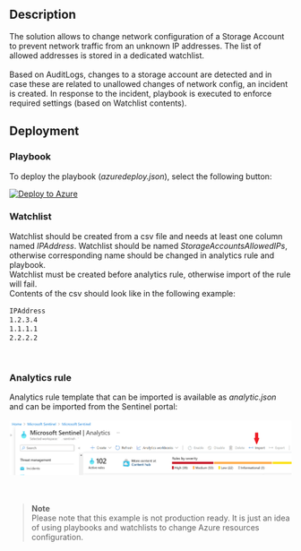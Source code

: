 ## Description

The solution allows to change network configuration of a Storage Account to prevent network traffic from an unknown IP addresses. The list of allowed addresses is stored in a dedicated watchlist.</br></br>
Based on AuditLogs, changes to a storage account are detected and in case these are related to unallowed changes of network config, an incident is created. In response to the incident, playbook is executed to enforce required settings (based on Watchlist contents).

## Deployment

### Playbook
To deploy the playbook (_azuredeploy.json_), select the following button:

[![Deploy to Azure](https://aka.ms/deploytoazurebutton)](https://portal.azure.com/#create/Microsoft.Template/uri/https%3A%2F%2Fraw.githubusercontent.com%2FGrzesB%2FSentinel%2Fmaster%2FPlaybooks%2FChangeNetworkConfigOfStorageAccount%2Fazuredeploy.json)

### Watchlist
Watchlist should be created from a csv file and needs at least one column named _IPAddress_. Watchlist should be named _StorageAccountsAllowedIPs_, otherwise corresponding name should be changed in analytics rule and playbook.</br>
Watchlist must be created before analytics rule, otherwise import of the rule will fail.
</br>
Contents of the csv should look like in the following example:
```
IPAddress
1.2.3.4
1.1.1.1
2.2.2.2
```
</br>

### Analytics rule
Analytics rule template that can be imported is available as _analytic.json_ and can be imported from the Sentinel portal:</br></br>
![Screenshot](img/import_rule.png)
</br></br></br>

> **Note**</br>
> Please note that this example is not production ready. It is just an idea of using playbooks and watchlists to change Azure resources configuration.
